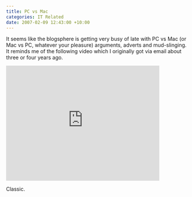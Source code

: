 ```yaml
---
title: PC vs Mac
categories: IT Related
date: 2007-02-09 12:43:00 +10:00
---
```


It seems like the blogsphere is getting very busy of late with PC vs Mac (or Mac vs PC, whatever your pleasure) arguments, adverts and mud-slinging. It reminds me of the following video which I originally got via email about three or four years ago. 

<iframe width="420" height="315" src="https://www.youtube.com/embed/cvXZVJXIyqM" frameborder="0" allowfullscreen></iframe>

Classic.